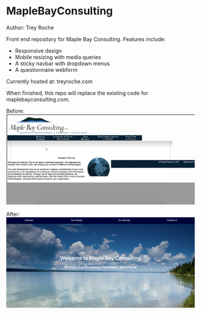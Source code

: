 # MapleBayConsulting

Author: Trey Roche

Front end repository for Maple Bay Consulting. 
Features include:
* Responsive design
* Mobile resizing with media queries
* A sticky navbar with dropdown menus 
* A questionnaire webform

Currently hosted at: treyroche.com

When finished, this repo will replace the existing code for maplebayconsulting.com.

Before:
![Before](/images/before.png)

After: 
![After](/images/after.png)
